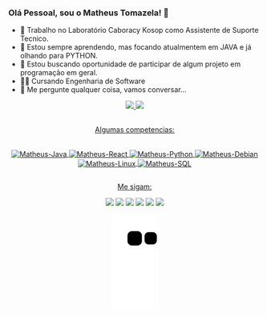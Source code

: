 ### Olá Pessoal, sou o Matheus Tomazela! 👋


- 🔭 Trabalho no Laboratório Caboracy Kosop como Assistente de Suporte Tecnico.
- 🌱 Estou sempre aprendendo, mas focando atualmentem em JAVA e já olhando para PYTHON.
- 👯 Estou buscando oportunidade de participar de algum projeto em programação em geral.
- 👨‍🎓 Cursando Engenharia de Software 
- 💬 Me pergunte qualquer coisa, vamos conversar...


<div align="center">
  <a href="https://github.com/MatheusRochaTomazela">
  <img height="180em" src="https://github-readme-stats.vercel.app/api?username=MatheusRochaTomazela&show_icons=true&theme=dark&include_all_commits=true&count_private=true"/>
  <img height="180em" src="https://github-readme-stats.vercel.app/api/top-langs/?username=MatheusRochaTomazela&layout=compact&langs_count=7&theme=dark"/>
    
 ##
  Algumas competencias:  
<div style="display: inline_block"><br>
  <img align="center" alt="Matheus-Java" height="30" width="40" src="https://cdn.jsdelivr.net/gh/devicons/devicon/icons/java/java-original.svg" />
  <img align="center" alt="Matheus-React" height="30" width="65" src="https://cdn.jsdelivr.net/gh/devicons/devicon/icons/react/react-original.svg" />
  <img align="center" alt="Matheus-Python" height="30" width="40" src="https://cdn.jsdelivr.net/gh/devicons/devicon/icons/python/python-original.svg" />
  <img align="center" alt="Matheus-Debian" height="30" width="40" src="https://cdn.jsdelivr.net/gh/devicons/devicon/icons/debian/debian-original.svg" />
  <img align="center" alt="Matheus-Linux" height="30" width="40" src="https://cdn.jsdelivr.net/gh/devicons/devicon/icons/linux/linux-original.svg" />
  <img align="center" alt="Matheus-SQL" height="30" width="40" src="https://cdn.jsdelivr.net/gh/devicons/devicon/icons/mysql/mysql-original.svg" />
</div>

##
 Me sigam:   
<div> 
  <a href="https://www.instagram.com/matheus.tomazela/" target="_blank"><img src="https://img.shields.io/badge/-Instagram-%23E4405F?style=for-the-badge&logo=instagram&logoColor=white" target="_blank"></a>
  <a href = "mailto:tomazela.matheus2015@gmail.com"><img src="https://img.shields.io/badge/Gmail-D14836?style=for-the-badge&logo=gmail&logoColor=white" target="_blank"></a>
  <a href="https://www.linkedin.com/in/matheus-tomazela-519829170" target="_blank"><img src="https://img.shields.io/badge/-LinkedIn-%230077B5?style=for-the-badge&logo=linkedin&logoColor=white" target="_blank"></a>
  <a href="https://api.whatsapp.com/send?1=pt_BR&phone=5541988406888" target="_blank"><img src="https://img.shields.io/badge/WhatsApp-25D366?style=for-the-badge&logo=whatsapp&logoColor=white" target="_blank"></a>
  <a href="https://steamcommunity.com/profiles/76561198931613228/" target="_blank"><img src="https://img.shields.io/badge/Steam-000000?style=for-the-badge&logo=steam&logoColor=white"></a>
  <a href="https://open.spotify.com/user/31yxn3qtudik7cbk6ycnwwkcpk2y" target="_blank"><img src="https://img.shields.io/badge/Spotify-1ED760?&style=for-the-badge&logo=spotify&logoColor=white" target="_blank"></a>

  ![Snake animation](https://github.com/MatheusRochaTomazela/MatheusRochaTomazela/blob/output/github-contribution-grid-snake.svg)
  
</div>
    
##
    
    
